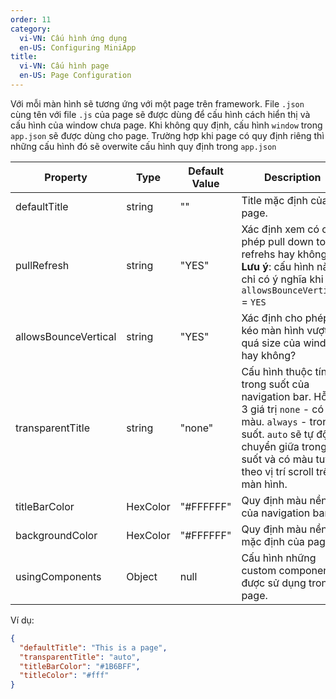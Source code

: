 ```yaml
---
order: 11
category:
  vi-VN: Cấu hình ứng dụng 
  en-US: Configuring MiniApp
title: 
  vi-VN: Cấu hình page
  en-US: Page Configuration
---
```


Với mỗi màn hình sẽ tương ứng với một page trên framework. File `.json` cùng tên với file `.js` của page sẽ được dùng để cấu hình cách hiển thị và cấu hình của window chưa page. Khi không quy định, cấu hình `window` trong `app.json` sẽ được dùng cho page. Trường hợp khi page có quy định riêng thì những cấu hình đó sẽ overwite cấu hình quy định trong `app.json`


| Property             | Type     | Default Value | Description                                                                                                                                                                                          |
| -------------------- | -------- | ------------- | ---------------------------------------------------------------------------------------------------------------------------------------------------------------------------------------------------- |
| defaultTitle         | string   | ""            | Title mặc định của page.                                                                                                                                                                             |
| pullRefresh          | string   | "YES"         | Xác định xem có cho phép pull down to refrehs hay không ? **Lưu ý**: cấu hình này chỉ có ý nghĩa khi `allowsBounceVertical` = `YES`                                                                  |
| allowsBounceVertical | string   | "YES"         | Xác định cho phép kéo màn hình vượt quá size của window hay không?                                                                                                                                   |
| transparentTitle     | string   | "none"        | Cấu hình thuộc tính trong suốt của navigation bar. Hỗ trợ 3 giá trị `none` - có màu. `always` - trong suốt. `auto` sẽ tự động chuyển giữa trong suốt và có màu tuỳ theo vị trí scroll trên màn hình. |
| titleBarColor        | HexColor | "#FFFFFF"     | Quy định màu nền của navigation bar.                                                                                                                                                                 |
| backgroundColor      | HexColor | "#FFFFFF"     | Quy định màu nền mặc định của page.                                                                                                                                                                  |
| usingComponents | Object | null | Cấu hình những custom components được sử dụng trong page.

Ví dụ:

```json
{
  "defaultTitle": "This is a page",
  "transparentTitle": "auto",
  "titleBarColor": "#1B6BFF",
  "titleColor": "#fff"
}
```